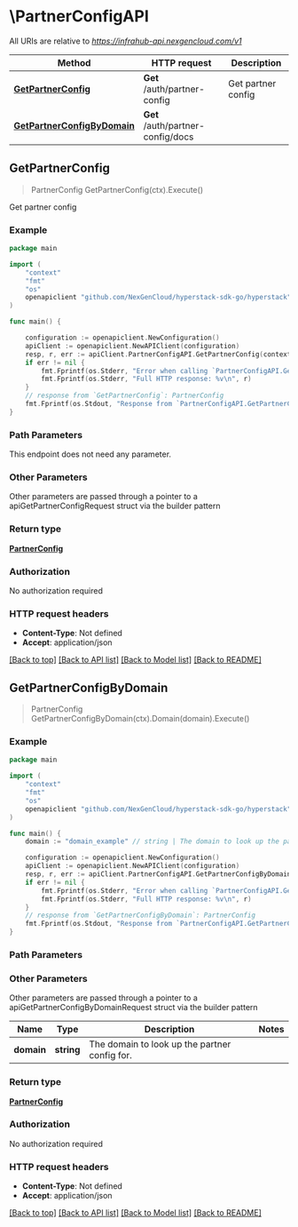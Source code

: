 # \PartnerConfigAPI

All URIs are relative to *https://infrahub-api.nexgencloud.com/v1*

Method | HTTP request | Description
------------- | ------------- | -------------
[**GetPartnerConfig**](PartnerConfigAPI.md#GetPartnerConfig) | **Get** /auth/partner-config | Get partner config
[**GetPartnerConfigByDomain**](PartnerConfigAPI.md#GetPartnerConfigByDomain) | **Get** /auth/partner-config/docs | 



## GetPartnerConfig

> PartnerConfig GetPartnerConfig(ctx).Execute()

Get partner config



### Example

```go
package main

import (
	"context"
	"fmt"
	"os"
	openapiclient "github.com/NexGenCloud/hyperstack-sdk-go/hyperstack"
)

func main() {

	configuration := openapiclient.NewConfiguration()
	apiClient := openapiclient.NewAPIClient(configuration)
	resp, r, err := apiClient.PartnerConfigAPI.GetPartnerConfig(context.Background()).Execute()
	if err != nil {
		fmt.Fprintf(os.Stderr, "Error when calling `PartnerConfigAPI.GetPartnerConfig``: %v\n", err)
		fmt.Fprintf(os.Stderr, "Full HTTP response: %v\n", r)
	}
	// response from `GetPartnerConfig`: PartnerConfig
	fmt.Fprintf(os.Stdout, "Response from `PartnerConfigAPI.GetPartnerConfig`: %v\n", resp)
}
```

### Path Parameters

This endpoint does not need any parameter.

### Other Parameters

Other parameters are passed through a pointer to a apiGetPartnerConfigRequest struct via the builder pattern


### Return type

[**PartnerConfig**](PartnerConfig.md)

### Authorization

No authorization required

### HTTP request headers

- **Content-Type**: Not defined
- **Accept**: application/json

[[Back to top]](#) [[Back to API list]](../README.md#documentation-for-api-endpoints)
[[Back to Model list]](../README.md#documentation-for-models)
[[Back to README]](../README.md)


## GetPartnerConfigByDomain

> PartnerConfig GetPartnerConfigByDomain(ctx).Domain(domain).Execute()





### Example

```go
package main

import (
	"context"
	"fmt"
	"os"
	openapiclient "github.com/NexGenCloud/hyperstack-sdk-go/hyperstack"
)

func main() {
	domain := "domain_example" // string | The domain to look up the partner config for. (optional)

	configuration := openapiclient.NewConfiguration()
	apiClient := openapiclient.NewAPIClient(configuration)
	resp, r, err := apiClient.PartnerConfigAPI.GetPartnerConfigByDomain(context.Background()).Domain(domain).Execute()
	if err != nil {
		fmt.Fprintf(os.Stderr, "Error when calling `PartnerConfigAPI.GetPartnerConfigByDomain``: %v\n", err)
		fmt.Fprintf(os.Stderr, "Full HTTP response: %v\n", r)
	}
	// response from `GetPartnerConfigByDomain`: PartnerConfig
	fmt.Fprintf(os.Stdout, "Response from `PartnerConfigAPI.GetPartnerConfigByDomain`: %v\n", resp)
}
```

### Path Parameters



### Other Parameters

Other parameters are passed through a pointer to a apiGetPartnerConfigByDomainRequest struct via the builder pattern


Name | Type | Description  | Notes
------------- | ------------- | ------------- | -------------
 **domain** | **string** | The domain to look up the partner config for. | 

### Return type

[**PartnerConfig**](PartnerConfig.md)

### Authorization

No authorization required

### HTTP request headers

- **Content-Type**: Not defined
- **Accept**: application/json

[[Back to top]](#) [[Back to API list]](../README.md#documentation-for-api-endpoints)
[[Back to Model list]](../README.md#documentation-for-models)
[[Back to README]](../README.md)

